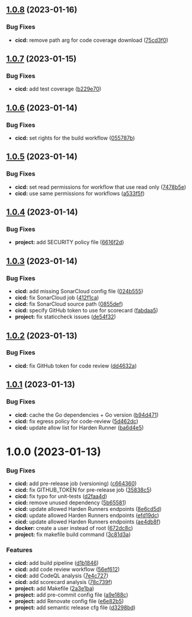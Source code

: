 ## [1.0.8](https://github.com/timoa/secure-go-backend-clean-architecture/compare/v1.0.7...v1.0.8) (2023-01-16)


### Bug Fixes

* **cicd:** remove path arg for code coverage download ([75cd3f0](https://github.com/timoa/secure-go-backend-clean-architecture/commit/75cd3f02361d756acb9d28e51580180c683674c6))

## [1.0.7](https://github.com/timoa/secure-go-backend-clean-architecture/compare/v1.0.6...v1.0.7) (2023-01-15)


### Bug Fixes

* **cicd:** add test coverage ([b229e70](https://github.com/timoa/secure-go-backend-clean-architecture/commit/b229e70f9f83fd5a678357ad3bb9a406c4bc68a6))

## [1.0.6](https://github.com/timoa/secure-go-backend-clean-architecture/compare/v1.0.5...v1.0.6) (2023-01-14)


### Bug Fixes

* **cicd:** set rights for the build workflow ([055787b](https://github.com/timoa/secure-go-backend-clean-architecture/commit/055787b71b21ab4b46c7c4310270c6a70aa05bf7))

## [1.0.5](https://github.com/timoa/secure-go-backend-clean-architecture/compare/v1.0.4...v1.0.5) (2023-01-14)


### Bug Fixes

* **cicd:** set read permissions for workflow that use read only ([7478b5e](https://github.com/timoa/secure-go-backend-clean-architecture/commit/7478b5e936fb295f42cf91303c3d18dae6a11975))
* **cicd:** use same permissions for workflows ([a533f5f](https://github.com/timoa/secure-go-backend-clean-architecture/commit/a533f5fe126ea011d409d5cd57990797b0574a78))

## [1.0.4](https://github.com/timoa/secure-go-backend-clean-architecture/compare/v1.0.3...v1.0.4) (2023-01-14)


### Bug Fixes

* **project:** add SECURITY policy file ([6616f2d](https://github.com/timoa/secure-go-backend-clean-architecture/commit/6616f2df02bc7b79201c45407ceba433eae74e7e))

## [1.0.3](https://github.com/timoa/secure-go-backend-clean-architecture/compare/v1.0.2...v1.0.3) (2023-01-14)


### Bug Fixes

* **cicd:** add missing SonarCloud config file ([024b555](https://github.com/timoa/secure-go-backend-clean-architecture/commit/024b5553b02110037f9f9ae46bd4467c5a3a95e6))
* **cicd:** fix SonarCloud job ([412f1ca](https://github.com/timoa/secure-go-backend-clean-architecture/commit/412f1cade9a1fe9f8c41dbd1eb5212d58a312591))
* **cicd:** fix SonarCloud source path ([0855def](https://github.com/timoa/secure-go-backend-clean-architecture/commit/0855def8e45914d2bc85ae1da169f2c5e728a1c1))
* **cicd:** specify GitHub token to use for scorecard ([fabdaa5](https://github.com/timoa/secure-go-backend-clean-architecture/commit/fabdaa56a36935a0e08c790c31ee8a0302e9178d))
* **project:** fix staticcheck issues ([de54f32](https://github.com/timoa/secure-go-backend-clean-architecture/commit/de54f32993eb2d689982247d5c4a0241edec4a5d))

## [1.0.2](https://github.com/timoa/secure-go-backend-clean-architecture/compare/v1.0.1...v1.0.2) (2023-01-13)


### Bug Fixes

* **cicd:** fix GitHub token for code review ([dd4632a](https://github.com/timoa/secure-go-backend-clean-architecture/commit/dd4632adb51cff6a55c264138ee653598984c2ad))

## [1.0.1](https://github.com/timoa/secure-go-backend-clean-architecture/compare/v1.0.0...v1.0.1) (2023-01-13)


### Bug Fixes

* **cicd:** cache the Go dependencies + Go version ([b94d471](https://github.com/timoa/secure-go-backend-clean-architecture/commit/b94d471ca20f05fb8d2d0f5ec12b48f4bbabaa62))
* **cicd:** fix egress policy for code-review ([5d462dc](https://github.com/timoa/secure-go-backend-clean-architecture/commit/5d462dc7e37e86329367fb1cda0fa0da18256a22))
* **cicd:** update allow list for Harden Runner ([ba6d4e5](https://github.com/timoa/secure-go-backend-clean-architecture/commit/ba6d4e54d4aff451904e63af3c7ed2b31b3f746d))

# 1.0.0 (2023-01-13)


### Bug Fixes

* **cicd:** add pre-release job (versioning) ([c664360](https://github.com/timoa/secure-go-backend-clean-architecture/commit/c664360096f7c45db75c88ce625b5d3e3f9d2ca0))
* **cicd:** fix GITHUB_TOKEN for pre-release job ([35838c5](https://github.com/timoa/secure-go-backend-clean-architecture/commit/35838c57cae77760259b5a7add0921a15d4ec600))
* **cicd:** fix typo for unit-tests ([d2faa4d](https://github.com/timoa/secure-go-backend-clean-architecture/commit/d2faa4dfbc0eb38de8d42cc15304c339fceb8ce8))
* **cicd:** remove unused dependency ([5b65581](https://github.com/timoa/secure-go-backend-clean-architecture/commit/5b6558139526b0bcd607ca0efe202c7499a6aac3))
* **cicd:** update allowed Harden Runners endpoints ([8e6cd5d](https://github.com/timoa/secure-go-backend-clean-architecture/commit/8e6cd5deb3c53cfa37c60605dae90632321b014d))
* **cicd:** update allowed Harden Runners endpoints ([efd19dc](https://github.com/timoa/secure-go-backend-clean-architecture/commit/efd19dc40c7f7e97ca294cbcf3aa21052ebfc14c))
* **cicd:** update allowed Harden Runners endpoints ([ae4db8f](https://github.com/timoa/secure-go-backend-clean-architecture/commit/ae4db8fb8d7b89bf4a8db15f5c753215dfc0615e))
* **docker:** create a user instead of root ([672dc8c](https://github.com/timoa/secure-go-backend-clean-architecture/commit/672dc8c38cc2e4f4f78c4bdbf7c1ede8df220c61))
* **project:** fix makefile build command ([3c81d3a](https://github.com/timoa/secure-go-backend-clean-architecture/commit/3c81d3a0fba075a004e60f673f7a2a46478477a1))


### Features

* **cicd:** add build pipeline ([d1b1846](https://github.com/timoa/secure-go-backend-clean-architecture/commit/d1b18461845f8e947f18a520b046c75c953ba941))
* **cicd:** add code review workflow ([56ef612](https://github.com/timoa/secure-go-backend-clean-architecture/commit/56ef612f6ff2bd8b909ab89a68c44085d35c07be))
* **cicd:** add CodeQL analysis ([7e4c727](https://github.com/timoa/secure-go-backend-clean-architecture/commit/7e4c72732ecd6239e555cdc97c4f42a690451df1))
* **cicd:** add scorecard analysis ([78c739f](https://github.com/timoa/secure-go-backend-clean-architecture/commit/78c739fc15c3fb46c633f433b690a45142f35d9b))
* **project:** add Makefile ([2a3e1ba](https://github.com/timoa/secure-go-backend-clean-architecture/commit/2a3e1ba3b10d08a9ac6bcb44f8759adba9290cb4))
* **project:** add pre-commit config file ([a9e188c](https://github.com/timoa/secure-go-backend-clean-architecture/commit/a9e188cc71d970dceb432c37774630a0d079c4ed))
* **project:** add Renovate config file ([e6e82b5](https://github.com/timoa/secure-go-backend-clean-architecture/commit/e6e82b5cdd3798bbf2033d66aa13fec3b4e4e37b))
* **project:** add semantic release cfg file ([d3298bd](https://github.com/timoa/secure-go-backend-clean-architecture/commit/d3298bd056acde4e4d6a4a973674996fb7d298b8))
